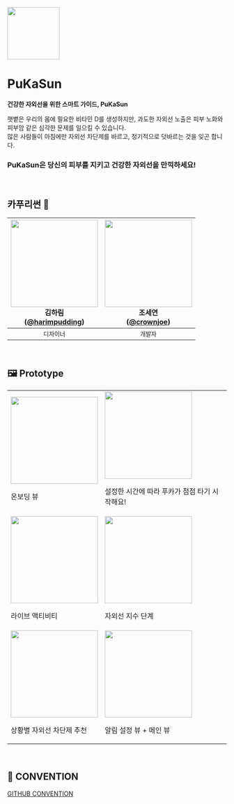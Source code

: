 <img src="https://github.com/user-attachments/assets/8c4d03be-f46f-486a-a856-7e39caab99a8" width=120 />

# PuKaSun

**건강한 자외선을 위한 스마트 가이드, PuKaSun**

햇볕은 우리의 몸에 필요한 비타민 D를 생성하지만, 과도한 자외선 노출은 피부 노화와 피부암 같은 심각한 문제를 일으킬 수 있습니다. </br>
많은 사람들이 아침에만 자외선 차단제를 바르고, 정기적으로 덧바르는 것을 잊곤 합니다.

### PuKaSun은 당신의 피부를 지키고 건강한 자외선을 만끽하세요!

<br> 

## 카푸리썬 🧃
| <img src="https://github.com/harimpudding.png" width="200px" /> <br/> 김하림<br/>([@harimpudding](https://github.com/harimpudding)) | <img src="https://github.com/crownjoe.png" width="200px" /> <br/> 조세연<br/>([@crownjoe](https://github.com/crownjoe)) |
|:---------------------------------------------------------------------------------------------------------------------------:|:---------------------------------------------------------------------------------------------------------------------------:|
|                                                      `디자이너`                                                      |                                                         `개발자`                                                          |

<br>

## 🖼️ Prototype

<table>
  <tr>
    <td>
      <img src="https://github.com/DeveloperAcademy-POSTECH/2024-NC2-M10-WeatherKit/assets/135544903/e7248b2a-d475-47f0-b0b6-b8ed584b6c13" width="200px">
      <p>온보딩 뷰</p>
    </td>
    <td>
      <img src="https://github.com/DeveloperAcademy-POSTECH/2024-NC2-M10-WeatherKit/assets/135544903/86d493a9-1545-4dd3-8a01-abb755b2047e" width="200px">
      <p>설정한 시간에 따라 푸카가 점점 타기 시작해요!</p>
    </td>
  </tr>
  <tr>
    <td>
      <img src="https://github.com/DeveloperAcademy-POSTECH/2024-NC2-M10-WeatherKit/assets/135544903/dc25634e-06cc-4c67-a872-599516ad5dba" width="200px">
      <p>라이브 액티비티</p>
    </td>
    <td>
      <img src="https://github.com/DeveloperAcademy-POSTECH/2024-NC2-M10-WeatherKit/assets/135544903/8531cb9d-4fc9-457b-9fec-9ecd9b713690" width="200px">
      <p>자외선 지수 단계</p>
    </td>
  </tr>
  <tr>
    <td>
      <img src="https://github.com/DeveloperAcademy-POSTECH/2024-NC2-M10-WeatherKit/assets/135544903/d4cf0f29-2f73-4340-a816-be696889f4fa" width="200px">
      <p>상황별 자외선 차단제 추천</p>
    </td>
    <td>
      <img src="https://github.com/DeveloperAcademy-POSTECH/2024-NC2-M10-WeatherKit/assets/135544903/1d511565-4bf9-4cc6-8e3c-a18e491e0e15" width="200px">
      <p>알림 설정 뷰 + 메인 뷰</p>
    </td>
  </tr>
</table>
<br>

## 🍮 CONVENTION
[GITHUB CONVENTION](https://deciduous-louse-337.notion.site/Github-Convention-e7790b9c658e4c0484005afc024a6ffb?pvs=4)

<br>
